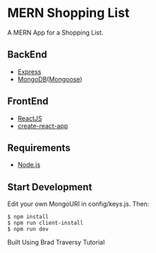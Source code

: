 # MERN Shopping List

A MERN App for a Shopping List.

## BackEnd

- [Express](https://www.npmjs.com/package/express)
- [MongoDB](https://www.mongodb.com/)([Mongoose](http://mongoosejs.com/))

## FrontEnd

- [ReactJS](https://reactjs.org/)
- [create-react-app](https://github.com/facebook/create-react-app)

## Requirements

- [Node.js](https://nodejs.org/en/)

## Start Development

Edit your own MongoURI in config/keys.js.
Then:

```shell
$ npm install
$ npm run client-install
$ npm run dev
```

Built Using
Brad Traversy Tutorial
